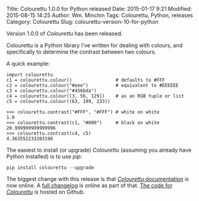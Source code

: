 Title: Colourettu 1.0.0 for Python released
Date: 2015-01-17 9:21
Modified: 2015-08-15 14:25
Author: Wm. Minchin
Tags: Colourettu, Python, releases
Category: Colourettu
Slug: colourettu-version-10-for-python

Version 1.0.0 of *Colourettu* has been released.

Colourettu is a Python library I've written for dealing with colours,
and specifically to determine the contrast between two colours.

A quick example:

    import colourettu
    c1 = colourettu.colour()                # defaults to #FFF
    c2 = colourettu.colour("#eee")          # equivalent to #EEEEEE
    c3 = colourettu.colour("#456bda")
    c4 = colourettu.colour([3, 56, 129])    # as an RGB tuple or list
    c5 = colourettu.colour((63, 199, 233))

    >>> colourettu.contrast("#FFF", "#FFF") # white on white
    1.0
    >>> colourettu.contrast(c1, "#000")     # black on white
    20.999999999999996
    >>> colourettu.contrast(c4, c5)
    4.363552233203198

The easiest to install (or upgrade) *Colourettu* (assuming you already
have Python installed) is to use *pip*:

    pip install colourettu --upgrade

The biggest change with this release is that [*Colourettu*
documentation](http://minchin.ca/colourettu/) is now online. A [full
changelog](http://minchin.ca/colourettu/changelog.html) is online as
part of that. [The code for
*Colourettu*](https://github.com/MinchinWeb/colourettu/) is hosted on
Github.
